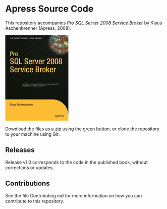# Apress Source Code

This repository accompanies [*Pro SQL Server 2008 Service Broker*](http://www.apress.com/9781590599990) by Klaus Aschenbrenner (Apress, 2008).

![Cover image](9781590599990.jpg)

Download the files as a zip using the green button, or clone the repository to your machine using Git.

## Releases

Release v1.0 corresponds to the code in the published book, without corrections or updates.

## Contributions

See the file Contributing.md for more information on how you can contribute to this repository.
